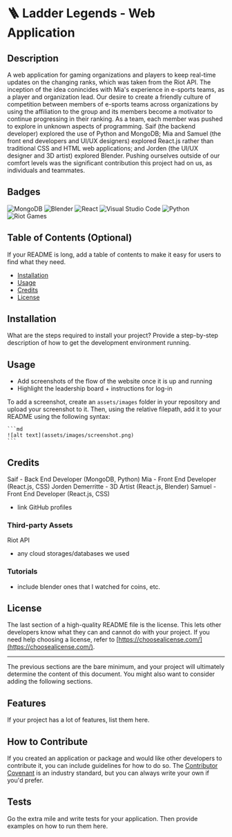 # 🪜 Ladder Legends - Web Application

## Description

A web application for gaming organizations and players to keep real-time updates on the changing ranks, which was taken from the Riot API. The inception of the idea conincides with Mia's experience in e-sports teams, as a player and organization lead. Our desire to create a friendly culture of competition between members of e-sports teams across organizations by using the affiliation to the group and its members become a motivator to continue progressing in their ranking. As a team, each member was pushed to explore in unknown aspects of programming. Saif (the backend developer) explored the use of Python and MongoDB; Mia and Samuel (the front end developers and UI/UX designers) explored React.js rather than traditional CSS and HTML web applications; and Jorden (the UI/UX designer and 3D artist) explored Blender. Pushing ourselves outside of our comfort levels was the significant contribution this project had on us, as individuals and teammates.

## Badges

![MongoDB](https://img.shields.io/badge/MongoDB-%234ea94b.svg?style=for-the-badge&logo=mongodb&logoColor=white)
![Blender](https://img.shields.io/badge/blender-%23F5792A.svg?style=for-the-badge&logo=blender&logoColor=white)
![React](https://img.shields.io/badge/react-%2320232a.svg?style=for-the-badge&logo=react&logoColor=%2361DAFB)
![Visual Studio Code](https://img.shields.io/badge/Visual%20Studio%20Code-0078d7.svg?style=for-the-badge&logo=visual-studio-code&logoColor=white)
![Python](https://img.shields.io/badge/python-3670A0?style=for-the-badge&logo=python&logoColor=ffdd54)
![Riot Games](https://img.shields.io/badge/riotgames-D32936.svg?style=for-the-badge&logo=riotgames&logoColor=white)

## Table of Contents (Optional)

If your README is long, add a table of contents to make it easy for users to find what they need.

- [Installation](#installation)
- [Usage](#usage)
- [Credits](#credits)
- [License](#license)

## Installation

What are the steps required to install your project? Provide a step-by-step description of how to get the development environment running.

## Usage

* Add screenshots of the flow of the website once it is up and running
* Highlight the leadership board + instructions for log-in

To add a screenshot, create an `assets/images` folder in your repository and upload your screenshot to it. Then, using the relative filepath, add it to your README using the following syntax:

    ```md
    ![alt text](assets/images/screenshot.png)
    ```

## Credits

Saif - Back End Developer (MongoDB, Python)
Mia - Front End Developer (React.js, CSS)
Jorden Demerritte - 3D Artist (React.js, Blender)
Samuel - Front End Developer (React.js, CSS)
* link GitHub profiles

### Third-party Assets
Riot API
* any cloud storages/databases we used

### Tutorials
* include blender ones that I watched for coins, etc. 

## License

The last section of a high-quality README file is the license. This lets other developers know what they can and cannot do with your project. If you need help choosing a license, refer to [https://choosealicense.com/](https://choosealicense.com/).

---

The previous sections are the bare minimum, and your project will ultimately determine the content of this document. You might also want to consider adding the following sections.

## Features

If your project has a lot of features, list them here.

## How to Contribute

If you created an application or package and would like other developers to contribute it, you can include guidelines for how to do so. The [Contributor Covenant](https://www.contributor-covenant.org/) is an industry standard, but you can always write your own if you'd prefer.

## Tests

Go the extra mile and write tests for your application. Then provide examples on how to run them here.
